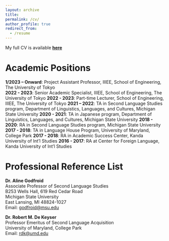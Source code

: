 ```yaml
---
layout: archive
title:
permalink: /cv/
author_profile: true
redirect_from:
  - /resume
---
```

My full CV is available [**here**](https://github.com/maieryo/research/blob/CV/CV_RyoMaie.pdf)
<br>

# Academic Positions
**1/2023 – Onward**: Project Assistant Professor, IIIEE, School of Engineering, The University of Tokyo<br>
**2022 - 2023**: Senior Academic Specialist, IIIEE, School of Engineering, The University of Tokyo
**2022 - 2023**: Part-time Lecturer, School of Engineering, IIIEE, The University of Tokyo
**2021 – 2022**: TA in Second Language Studies program, Department of Linguistics, Languages, and Cultures, Michigan State University
**2020 - 2021**: TA in Japanese program, Department of Linguistics, Languages, and Cultures, Michigan State University
**2018 - 2020**: RA in Second Language Studies program, Michigan State University
**2017 - 2018**: TA in Language House Program, University of Maryland, College Park
**2017 - 2018**: RA in Academic Success Center, Kanda University of Int’l Studies
**2016 - 2017**: RA at Center for Foreign Language, Kanda University of Int’l Studies

# Professional Reference List
**Dr. Aline Godfroid**<br>
Associate Professor of Second Language Studies<br>
B253 Wells Hall, 619 Red Cedar Road<br>
Michigan State University<br>
East Lansing, MI 48824-1027<br>
Email: godfroid@msu.edu<br>

**Dr. Robert M. De Keyser**<br>
Professor Emeritus of Second Language Acquisition<br>
University of Maryland, College Park<br>
Email: rdk@umd.edu<br>
